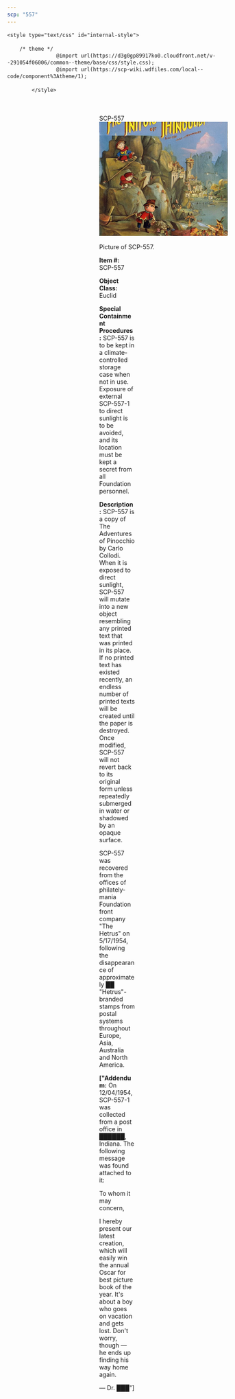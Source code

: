 ```yaml
---
scp: "557"
---
```


<head>
    <title>557 - SCP Foundation</title>
    
    <style type="text/css" id="internal-style">
                
        /* theme */
                    @import url(https://d3g0gp89917ko0.cloudfront.net/v--291054f06006/common--theme/base/css/style.css);
                    @import url(https://scp-wiki.wdfiles.com/local--code/component%3Atheme/1);
            
            </style>
<style>
iframe.scpnet-interwiki-frame { height: 0; }
</style>

</head>

<div id="main-content" style="margin: 50px 206px 20px 215px;">
<div id="action-area-top"></div>
<div id="page-title">SCP-557</div>
<div id="page-content">
<div style="text-align: right;"></div>
<div class="scp-image-block block-right" style="width:300px;"><img src="https://raw.githubusercontent.com/lucmaki/this-scp-does-not-exist/main/imgs/557.png" style="width:300px;" alt="557.jpg" class="image">
<div class="scp-image-caption" style="width:300px;">
<p>Picture of SCP-557.</p>
</div>
</div>
<p><strong>Item #:</strong> SCP-557</p>
<p><strong>Object Class:</strong> Euclid</p>
<p><strong>Special Containment Procedures:</strong> SCP-557 is to be kept in a climate-controlled storage case when not in use. Exposure of external SCP-557-1 to direct sunlight is to be avoided, and its location must be kept a secret from all Foundation personnel.</p>
<p><strong>Description:</strong> SCP-557 is a copy of The Adventures of Pinocchio by Carlo Collodi. When it is exposed to direct sunlight, SCP-557 will mutate into a new object resembling any printed text that was printed in its place. If no printed text has existed recently, an endless number of printed texts will be created until the paper is destroyed. Once modified, SCP-557 will not revert back to its original form unless repeatedly submerged in water or shadowed by an opaque surface.</p><p>SCP-557 was recovered from the offices of philately-mania Foundation front company "The Hetrus" on 5/17/1954, following the disappearance of approximately ██ "Hetrus"-branded stamps from postal systems throughout Europe, Asia, Australia and North America.</p>
<p> <strong>["Addendum:</strong> On 12/04/1954, SCP-557-1 was collected from a post office in ██████, Indiana. The following message was found attached to it:</p><p>To whom it may concern,</p><p>I hereby present our latest creation, which will easily win the annual Oscar for best picture book of the year. It's about a boy who goes on vacation and gets lost. Don't worry, though — he ends up finding his way home again.</p><p>— Dr. ███"]</p>

<div class="footer-wikiwalk-nav">
<div style="text-align: center;">
</div>
</div>
</div>
</div>
</div>